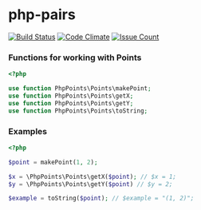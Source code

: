 # php-pairs

[![Build Status](https://travis-ci.org/hexlet-components/php-pairs.svg?branch=master)](https://travis-ci.org/hexlet-components/php-points)
[![Code Climate](https://codeclimate.com/github/hexlet-components/php-pairs/badges/gpa.svg)](https://codeclimate.com/github/hexlet-components/php-points)
[![Issue Count](https://codeclimate.com/github/hexlet-components/php-pairs/badges/issue_count.svg)](https://codeclimate.com/github/hexlet-components/php-points)


### Functions for working with Points

```php
<?php

use function PhpPoints\Points\makePoint;
use function PhpPoints\Points\getX;
use function PhpPoints\Points\getY;
use function PhpPoints\Points\toString;
```

### Examples

```php
<?php

$point = makePoint(1, 2);

$x = \PhpPoints\Points\getX($point); // $x = 1;
$y = \PhpPoints\Points\getY($point) // $y = 2;

$example = toString($point); // $example = "(1, 2)";
```
